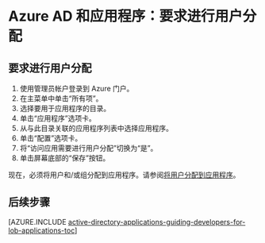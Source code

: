 <properties
	pageTitle="Azure AD 和应用程序：要求进行用户分配 | Azure"
	description="如何要求对 Azure 应用程序进行用户分配。"
	services="active-directory"
	documentationCenter=""
	authors="IHenkel"
	manager="stevenpo"
	editor=""/>

<tags
	ms.service="active-directory"
	ms.date="10/09/2015"
	wacn.date="06/24/2016"/>

# Azure AD 和应用程序：要求进行用户分配

## 要求进行用户分配
1. 使用管理员帐户登录到 Azure 门户。
2. 在主菜单中单击“所有项”。
3. 选择要用于应用程序的目录。
4. 单击“应用程序”选项卡。
5. 从与此目录关联的应用程序列表中选择应用程序。
6. 单击“配置”选项卡。
7. 将“访问应用需要进行用户分配”切换为“是”。
8. 单击屏幕底部的“保存”按钮。

现在，必须将用户和/或组分配到应用程序。请参阅[将用户分配到应用程序](/documentation/articles/active-directory-applications-guiding-developers-assigning-users)。

## 后续步骤
[AZURE.INCLUDE [active-directory-applications-guiding-developers-for-lob-applications-toc](../includes/active-directory-applications-guiding-developers-for-lob-applications-toc.md)]

<!---HONumber=Mooncake_0613_2016-->